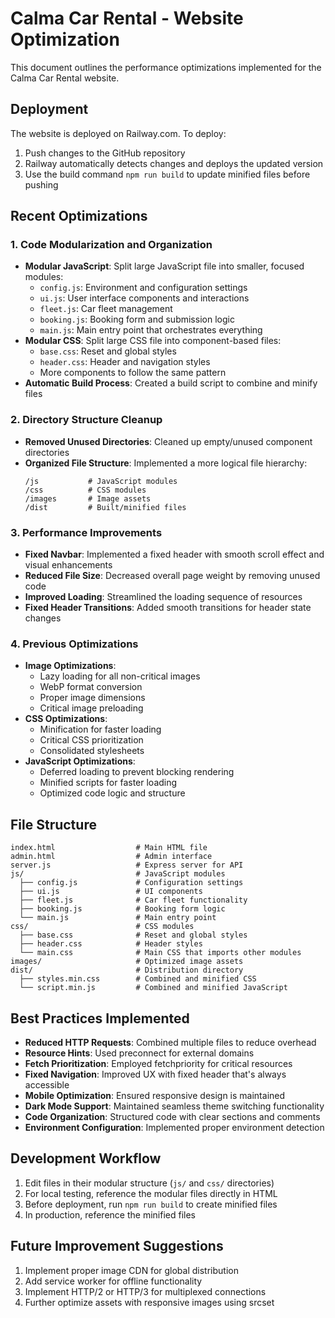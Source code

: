 # Calma Car Rental - Website Optimization

This document outlines the performance optimizations implemented for the Calma Car Rental website.

## Deployment

The website is deployed on Railway.com. To deploy:

1. Push changes to the GitHub repository
2. Railway automatically detects changes and deploys the updated version
3. Use the build command `npm run build` to update minified files before pushing

## Recent Optimizations

### 1. Code Modularization and Organization
- **Modular JavaScript**: Split large JavaScript file into smaller, focused modules:
  - `config.js`: Environment and configuration settings
  - `ui.js`: User interface components and interactions
  - `fleet.js`: Car fleet management
  - `booking.js`: Booking form and submission logic
  - `main.js`: Main entry point that orchestrates everything
- **Modular CSS**: Split large CSS file into component-based files:
  - `base.css`: Reset and global styles
  - `header.css`: Header and navigation styles
  - More components to follow the same pattern
- **Automatic Build Process**: Created a build script to combine and minify files

### 2. Directory Structure Cleanup
- **Removed Unused Directories**: Cleaned up empty/unused component directories
- **Organized File Structure**: Implemented a more logical file hierarchy:
  ```
  /js           # JavaScript modules
  /css          # CSS modules
  /images       # Image assets
  /dist         # Built/minified files
  ```

### 3. Performance Improvements
- **Fixed Navbar**: Implemented a fixed header with smooth scroll effect and visual enhancements
- **Reduced File Size**: Decreased overall page weight by removing unused code
- **Improved Loading**: Streamlined the loading sequence of resources
- **Fixed Header Transitions**: Added smooth transitions for header state changes

### 4. Previous Optimizations
- **Image Optimizations**: 
  - Lazy loading for all non-critical images
  - WebP format conversion
  - Proper image dimensions
  - Critical image preloading
- **CSS Optimizations**: 
  - Minification for faster loading
  - Critical CSS prioritization
  - Consolidated stylesheets
- **JavaScript Optimizations**:
  - Deferred loading to prevent blocking rendering
  - Minified scripts for faster loading
  - Optimized code logic and structure

## File Structure

```
index.html                  # Main HTML file
admin.html                  # Admin interface
server.js                   # Express server for API
js/                         # JavaScript modules
  ├── config.js             # Configuration settings
  ├── ui.js                 # UI components
  ├── fleet.js              # Car fleet functionality
  ├── booking.js            # Booking form logic
  └── main.js               # Main entry point
css/                        # CSS modules
  ├── base.css              # Reset and global styles
  ├── header.css            # Header styles
  └── main.css              # Main CSS that imports other modules
images/                     # Optimized image assets
dist/                       # Distribution directory
  ├── styles.min.css        # Combined and minified CSS
  └── script.min.js         # Combined and minified JavaScript
```

## Best Practices Implemented

- **Reduced HTTP Requests**: Combined multiple files to reduce overhead
- **Resource Hints**: Used preconnect for external domains
- **Fetch Prioritization**: Employed fetchpriority for critical resources
- **Fixed Navigation**: Improved UX with fixed header that's always accessible
- **Mobile Optimization**: Ensured responsive design is maintained
- **Dark Mode Support**: Maintained seamless theme switching functionality
- **Code Organization**: Structured code with clear sections and comments
- **Environment Configuration**: Implemented proper environment detection

## Development Workflow

1. Edit files in their modular structure (`js/` and `css/` directories)
2. For local testing, reference the modular files directly in HTML
3. Before deployment, run `npm run build` to create minified files
4. In production, reference the minified files

## Future Improvement Suggestions

1. Implement proper image CDN for global distribution
2. Add service worker for offline functionality
3. Implement HTTP/2 or HTTP/3 for multiplexed connections
4. Further optimize assets with responsive images using srcset 
